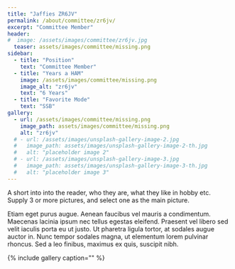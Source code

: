 ```yaml
---
title: "Jaffies ZR6JV"
permalink: /about/committee/zr6jv/
excerpt: "Committee Member"
header:
#  image: /assets/images/committee/zr6jv.jpg
  teaser: assets/images/committee/missing.png
sidebar:
  - title: "Position"
    text: "Committee Member"
  - title: "Years a HAM"
    image: /assets/images/committee/missing.png
    image_alt: "zr6jv"
    text: "6 Years"
  - title: "Favorite Mode"
    text: "SSB"
gallery:
  - url: /assets/images/committee/missing.png
    image_path: assets/images/committee/missing.png
    alt: "zr6jv"
  # - url: /assets/images/unsplash-gallery-image-2.jpg
  #   image_path: assets/images/unsplash-gallery-image-2-th.jpg
  #   alt: "placeholder image 2"
  # - url: /assets/images/unsplash-gallery-image-3.jpg
  #   image_path: assets/images/unsplash-gallery-image-3-th.jpg
  #   alt: "placeholder image 3"
---
```


A short into into the reader, who they are, what they like in hobby etc.
Supply 3 or more pictures, and select one as the main picture. 

Etiam eget purus augue. Aenean faucibus vel mauris a condimentum. Maecenas lacinia ipsum nec tellus egestas eleifend. Praesent vel libero sed velit iaculis porta eu ut justo. Ut pharetra ligula tortor, at sodales augue auctor in. Nunc tempor sodales magna, ut elementum lorem pulvinar rhoncus. Sed a leo finibus, maximus ex quis, suscipit nibh.

{% include gallery caption="" %}
